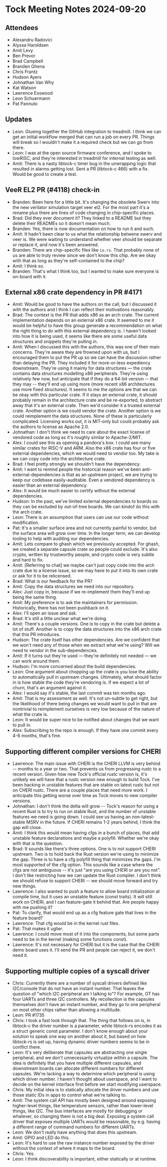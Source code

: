 # Tock Meeting Notes 2024-09-20

## Attendees

- Alexandru Radovici
- Alyssa Haroldsen
- Amit Levy
- Ben Prevor
- Brad Campbell
- Branden Ghena
- Chris Frantz
- Hudson Ayers
- Johnathan Van Why
- Kat Watson
- Lawrence Esswood
- Leon Schuermann
- Pat Pannuto


## Updates
- Leon: Glueing together the GitHub integration to treadmill. I think we can get
  an initial workflow merged that can run a job on every PR. Things will break
  so I wouldn't make it a required check but we can go from there.
- Leon: I was at the open source firmware conference, and I spoke to lowRISC,
  and they're interested in treadmill for internal testing as well.
- Amit: There is a nasty libtock-c timer bug in the unwrapping logic that
  resulted in alarms getting lost. Sent a PR (libtock-c 466) with a fix. Would
  be good to create a test.

## VeeR EL2 PR (#4118) check-in
- Branden: Been here for a little bit. It's changing the obsolete Swerv into the
  new verilator simulation target veer el2. For the most part it's a rename plus
  there are lines of code changing in chip-specific places.
- Brad: Did they ever document it? They linked to a README but they delete their
  READMEs so it doesn't mean much.
- Branden: Yes, there is now documentation on how to run it and such.
- Amit: It hadn't been clear to us what the relationship betwene swerv and veer
  is. We were waiting to understand whether veer should be separate or replace
  it, and now it's been answered.
- Branden: There are chip-specific files like `io.rs`. That probably none of us are able to truly review since we don't know this chip. Are we okay with that as
  long as they're self-contained to the chip?
- Amit: I think so.
- Branden: That's what I think too, but I wanted to make sure everyone is
  on-board with it.

## External x86 crate dependency in PR #4171
- Amit: Would be good to have the authors on the call, but I discussed it with
  the authors and I think I can reflect their motivations reasonably.
- Brad: The context is the PR that adds x86 as an arch crate. The current
  implementation depends on an external x86 crate. It seemed to me it would be
  helpful to have this group generate a recommendation on what the right thing
  to do with this external dependency is. I haven't looked into how it is being
  used, it seems like there are some useful data structures and snippets they're
  pulling in.
- Amit: When I discussed this with the authors, this was one of their main
  concerns. They're aware they are frowned upon with us, but I encouraged them
  to put the PR up so we can have the discussion rather than delaying the PR.
  They included it for more-or-less expediency downstream. They're using it
  mainly for data structures — the crate contains data structures modelling x86
  peripherals. They're using relatively few now, but anticipate that if they do
  a 64-bit version -- that they may -- they'll end up using more (more recent
  x86 architectures use more fixed structures). It seems to me the options are
  that we can be okay with this particular crate. If it stays an external crate,
  it should probably remain in the architecture crate and be re-exported, to
  abstract away that it's an external crate. Then we'd consider it a trusted
  external crate. Another option is we could vendor the crate. Another option is
  we could reimplement the data structures. None of these is particularly
  complicated. Licensing works out, it is MIT-only but could probably ask the
  authors to license as Apache 2.0.
- Johnathan: I don't think we need to care about the exact license of vendored
  code as long as it's roughly similar to Apache-2/MIT.
- Alex: I could see this as opening a pandora's box. I could see many similar
  crates for RISC-V and ARM. Also the x86 crate has four or five external
  dependencies, which we would need to vendor too. My take is we can copy code
  into the architecture crate.
- Brad: I feel pretty strongly we shouldn't have the dependency.
- Amit: I want to remind people the historical reason we've been
  anti-external-dependencies is that as an upstream project, we are trying to
  keep our codebase easily-auditable. Even a vendored dependency is easier than
  an external dependency.
- Alex: It would be much easier to certify without the external dependencies.
- Hudson: In the past, we've limited external dependencies to boards so they can
  be excluded by out-of-tree boards. We can kindof do this with the arch crate.
- Leon: There is an assumption that users can use our code without modification.
- Pat: It's a smaller surface area and not currently painful to vendor, but the
  surface area will grow over time. In the longer term, we can develop tooling
  to help with auditing our dependencies.
- Amit: Lets compare to ghash which we previously accepted. For ghash, we
  created a separate capsule crate so people could exclude. It's also crypto,
  written by trustworthy people, and crypto code is very subtle and hard to fix.
- Amit: [Referring to chat] we maybe can't just copy code into the arch crate
  due to a license issue, so we may have to put it into its own crate or ask for
  it to be relicensed.
- Brad: What is our feedback for the PR?
- Amit: Copy the data structures we need into our repository.
- Alex: Just copy in, because if we re-implement them they'll end up being the
  same thing.
- Amit: My preference is to ask the maintainers for permission. Historically,
  there has not been pushback on it.
- Alex: I'll open an issue and ask.
- Brad: It's still a little unclear what we're doing.
- Amit: There's a couple versions. One is to copy in the crate but delete a lot
  of stuff. Another is to copy the data structures into the x86 arch crate that
  this PR introduces.
- Hudson: The crate itself has other dependencies. Are we confident that we
  won't need any of those when we extract what we're using? Will we need to
  vendor in the sub-dependencies.
- Amit: If it turns out they're used — they're definitely not needed — we can
  work around them.
- Hudson: I'm more concerned about the build dependencies.
- Leon: One argument about chopping up the crate is you lose the ability to
  automatically pull in upstream changes. Ultimately, what should factor in is
  how stable the code they're vendoring is. If we expect a lot of churn, that's
  an argument against it.
- Alex: I would say it's stable, the last commit was ten months ago.
- Amit: That is my assessment as well. It's not un-subtle to get right, but the
  likelihood of there being changes we would want to pull in that are nontrivial
  to reimplement ourselves is very low because of the nature of what the crate
  is.
- Leon: It would be super nice to be notified about changes that we want to pull
  in.
- Alex: Subscribing to the repo is enough. If they have one commit every 4-6
  months, that's fine.

## Supporting different compiler versions for CHERI
- Lawrence: The main issue with CHERI is the CHERI LLVM is very behind -- months
  to a year or two. That prevents us from progressing rustc to a recent version.
  Given how new Tock's official rustc version is, it's unlikely we will have
  that a rustc version new enough to build Tock. I've been hacking in unstable
  features that are stable on latest rustc but not on CHERI rustc. There are a
  couple places that need more work. I anticipate this getting worse over time
  as Tock moves to new compiler versions.
- Johnathan: I don't think the delta will grow -- Tock's reason for using a
  recent Rust is to try to run on stable Rust, and the number of unstable
  features we need is going down. I could see us having an non-latest-stable
  MSRV in the future. If CHERI remains 1-2 years behind, I think the gap will
  close.
- Amit: I think this would mean having cfgs in a bunch of places, that add
  unstable feature declarations and maybe a polyfill. Whether we're okay with
  that is the question.
- Brad: It sounds like there's three options. One is to not support CHERI
  upstream. Two is to hold back the Rust version we're using to minimize the
  gap. Three is to have a cfg polyfill thing that minimizes the gaps. I'm most
  supported of the cfg option. This sounds like a case where the cfgs are not
  ambiguous -- it's just "are you using CHERI or are you not". I don't like
  restricting how we can update the Rust compiler. I don't think we should
  refuse to support CHERI -- we should move forward and try new things.
- Lawrence: I also wanted to push a feature to allow board initialization at
  compile time, but it uses an unstable feature (const traits). It will still
  work on CHERI, and I can feature-gate it behind that. Are people happy with me
  pushing it?
- Pat: To clarify, that would end up as a cfg feature gate that lives in the
  feature board?
- Lawrence: That cfg would be in the kernel rust files.
- Pat: That makes it uglier.
- Lawrence: I could move most of it into the components, but some parts need to
  be in the kernel (making some functions const).
- Lawrence: It's not necessary for CHERI but it is the case that the CHERI demo
  board uses it. I'll send the PR and people can reject it, we don't need it.

## Supporting multiple copies of a syscall driver
- Chris: Currently there are a number of syscall drivers defined like
  I2C/console that do not have an instant number. That leaves the question of
  "which I2C peripheral am I talking to"? For example, OT has four UARTs and
  three I2C controllers. My recollection is the capsules themselves don't have
  an instant number, and they go to one peripheral on most other chips rather
  than allowing a multitude.
- Leon: PR #1735
- Chris: I took a fast look through that. The thing that follows on is, in
  libtock-c the driver number is a parameter, while libtock-rs encodes it as a
  struct generic const parameter. I don't know enough about your solution to
  speak one way on another about it, but based on how libtock-rs is set up,
  having dynamic driver numbers seems to be in conflict there.
- Leon: It's very deliberate that capsules are abstracting one single
  peripheral, and we don't unnecessarily virtualize within a capsule. The idea
  is definitely that you have multiple different capsules, and downstream boards
  can allocate different numbers for different capsules. We're lacking a way to
  determine which peripheral is using which driver number. I haven't thought
  about userspace, and I want to decide on the kernel interface first before we
  start modifying userspace.
- Chris: My initial idea is to statically allocate the driver numbers and use
  those static IDs in apps to control what we're talking to.
- Amit: The system call API has mostly been designed around exposing
  higher-level things, like temperature sensors, rather than lower-level things,
  like I2C. The bus interfaces are mostly for debugging or whatever, so changing
  them is not a big deal. Exposing a system call driver that exposes multiple
  UARTs would be reasonable, by e.g. having a different range of command numbers
  for different UARTs.
- Leon: We don't really have anything that does this upstream.
- Amit: GPIO and LED do this.
- Leon: It's hard to use the raw instance number exposed by the driver without
  the context of where it maps to the board.
- Chris: Yes.
- Leon: I think discoverability is important, either statically or at runtime.
